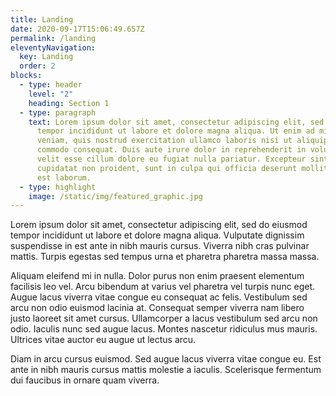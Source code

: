 ```yaml
---
title: Landing
date: 2020-09-17T15:06:49.657Z
permalink: /landing
eleventyNavigation:
  key: Landing
  order: 2
blocks:
  - type: header
    level: "2"
    heading: Section 1
  - type: paragraph
    text: Lorem ipsum dolor sit amet, consectetur adipiscing elit, sed do eiusmod
      tempor incididunt ut labore et dolore magna aliqua. Ut enim ad minim
      veniam, quis nostrud exercitation ullamco laboris nisi ut aliquip ex ea
      commodo consequat. Duis aute irure dolor in reprehenderit in voluptate
      velit esse cillum dolore eu fugiat nulla pariatur. Excepteur sint occaecat
      cupidatat non proident, sunt in culpa qui officia deserunt mollit anim id
      est laborum.
  - type: highlight
    image: /static/img/featured_graphic.jpg
---
```

Lorem ipsum dolor sit amet, consectetur adipiscing elit, sed do eiusmod tempor incididunt ut labore et dolore magna aliqua. Vulputate dignissim suspendisse in est ante in nibh mauris cursus. Viverra nibh cras pulvinar mattis. Turpis egestas sed tempus urna et pharetra pharetra massa massa. 

Aliquam eleifend mi in nulla. Dolor purus non enim praesent elementum facilisis leo vel. Arcu bibendum at varius vel pharetra vel turpis nunc eget. Augue lacus viverra vitae congue eu consequat ac felis. Vestibulum sed arcu non odio euismod lacinia at. Consequat semper viverra nam libero justo laoreet sit amet cursus. Ullamcorper a lacus vestibulum sed arcu non odio. Iaculis nunc sed augue lacus. Montes nascetur ridiculus mus mauris. Ultrices vitae auctor eu augue ut lectus arcu. 

Diam in arcu cursus euismod. Sed augue lacus viverra vitae congue eu. Est ante in nibh mauris cursus mattis molestie a iaculis. Scelerisque fermentum dui faucibus in ornare quam viverra.